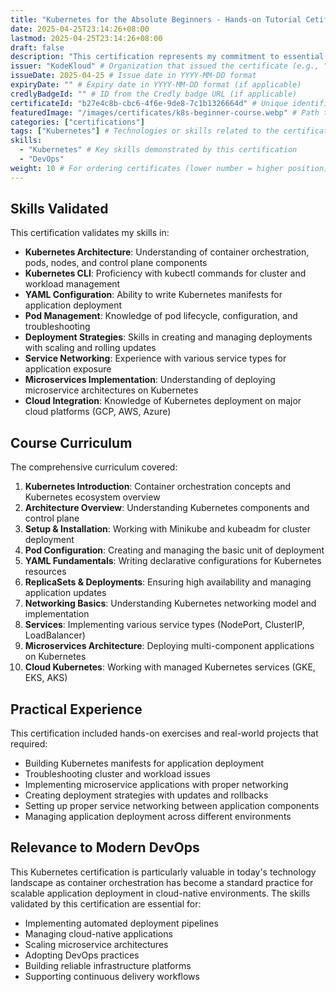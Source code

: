 ```yaml
---
title: "Kubernetes for the Absolute Beginners - Hands-on Tutorial Cetification"
date: 2025-04-25T23:14:26+08:00
lastmod: 2025-04-25T23:14:26+08:00
draft: false
description: "This certification represents my commitment to essential Kubernetes skills including container orchestration, pod management, deployment configuration, YAML manifest creation, networking concepts, service implementation, and microservices architecture deployment across various cloud platforms."
issuer: "KodeKloud" # Organization that issued the certificate (e.g., "AWS", "Microsoft", "Cisco")
issueDate: 2025-04-25 # Issue date in YYYY-MM-DD format
expiryDate: "" # Expiry date in YYYY-MM-DD format (if applicable)
credlyBadgeId: "" # ID from the Credly badge URL (if applicable)
certificateId: "b27e4c8b-cbc6-4f6e-9de8-7c1b1326664d" # Unique identifier/number of your certificate
featuredImage: "/images/certificates/k8s-beginner-course.webp" # Path to certificate image
categories: ["certifications"]
tags: ["Kubernetes"] # Technologies or skills related to the certification
skills:
  - "Kubernetes" # Key skills demonstrated by this certification
  - "DevOps"
weight: 10 # For ordering certificates (lower number = higher position)
---
```


## Skills Validated

This certification validates my skills in:
- **Kubernetes Architecture**: Understanding of container orchestration, pods, nodes, and control plane components
- **Kubernetes CLI**: Proficiency with kubectl commands for cluster and workload management
- **YAML Configuration**: Ability to write Kubernetes manifests for application deployment
- **Pod Management**: Knowledge of pod lifecycle, configuration, and troubleshooting
- **Deployment Strategies**: Skills in creating and managing deployments with scaling and rolling updates
- **Service Networking**: Experience with various service types for application exposure
- **Microservices Implementation**: Understanding of deploying microservice architectures on Kubernetes
- **Cloud Integration**: Knowledge of Kubernetes deployment on major cloud platforms (GCP, AWS, Azure)

## Course Curriculum
The comprehensive curriculum covered:
1. **Kubernetes Introduction**: Container orchestration concepts and Kubernetes ecosystem overview
2. **Architecture Overview**: Understanding Kubernetes components and control plane
3. **Setup & Installation**: Working with Minikube and kubeadm for cluster deployment
4. **Pod Configuration**: Creating and managing the basic unit of deployment
5. **YAML Fundamentals**: Writing declarative configurations for Kubernetes resources
6. **ReplicaSets & Deployments**: Ensuring high availability and managing application updates
7. **Networking Basics**: Understanding Kubernetes networking model and implementation
8. **Services**: Implementing various service types (NodePort, ClusterIP, LoadBalancer)
9. **Microservices Architecture**: Deploying multi-component applications on Kubernetes
10. **Cloud Kubernetes**: Working with managed Kubernetes services (GKE, EKS, AKS)

## Practical Experience
This certification included hands-on exercises and real-world projects that required:
- Building Kubernetes manifests for application deployment
- Troubleshooting cluster and workload issues
- Implementing microservice applications with proper networking
- Creating deployment strategies with updates and rollbacks
- Setting up proper service networking between application components
- Managing application deployment across different environments

## Relevance to Modern DevOps
This Kubernetes certification is particularly valuable in today's technology landscape as container orchestration has become a standard practice for scalable application deployment in cloud-native environments. The skills validated by this certification are essential for:
- Implementing automated deployment pipelines
- Managing cloud-native applications
- Scaling microservice architectures
- Adopting DevOps practices
- Building reliable infrastructure platforms
- Supporting continuous delivery workflows